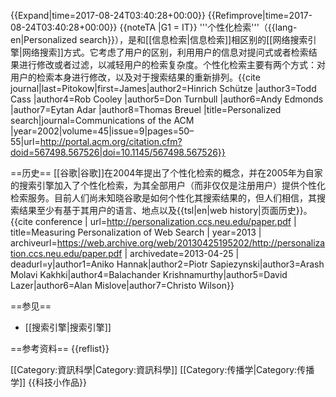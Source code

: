 {{Expand|time=2017-08-24T03:40:28+00:00}}
{{Refimprove|time=2017-08-24T03:40:28+00:00}}
{{noteTA
|G1 = IT}}
'''个性化检索'''（{{lang-en|Personalized search}}），是和[[信息检索|信息检索]]相区别的[[网络搜索引擎|网络搜索]]方式。它考虑了用户的区别，利用用户的信息对提问式或者检索结果进行修改或者过滤，以减轻用户的检索复杂度。个性化检索主要有两个方式：对用户的检索本身进行修改，以及对于搜索结果的重新排列。<ref>{{cite journal|last=Pitokow|first=James|author2=Hinrich Schütze |author3=Todd Cass |author4=Rob Cooley |author5=Don Turnbull |author6=Andy Edmonds |author7=Eytan Adar |author8=Thomas Breuel |title=Personalized search|journal=Communications of the ACM |year=2002|volume=45|issue=9|pages=50–55|url=http://portal.acm.org/citation.cfm?doid=567498.567526|doi=10.1145/567498.567526}}</ref>

==历史==
[[谷歌|谷歌]]在2004年提出了个性化检索的概念，并在2005年为自家的搜索引擎加入了个性化检索，为其全部用户（而非仅仅是注册用户）提供个性化检索服务。目前人们尚未知晓谷歌是如何个性化其搜索结果的，但人们相信，其搜索结果至少有基于其用户的语言、地点以及{{tsl|en|web history|页面历史}}。<ref>{{cite conference | url=http://personalization.ccs.neu.edu/paper.pdf | title=Measuring Personalization of Web Search | year=2013 | archiveurl=https://web.archive.org/web/20130425195202/http://personalization.ccs.neu.edu/paper.pdf | archivedate=2013-04-25 | deadurl=y|author1=Aniko Hannak|author2=Piotr Sapiezynski|author3=Arash Molavi Kakhki|author4=Balachander Krishnamurthy|author5=David Lazer|author6=Alan Mislove|author7=Christo Wilson}}</ref>

==参见==
* [[搜索引擎|搜索引擎]]

==参考资料==
{{reflist}}

[[Category:資訊科學|Category:資訊科學]]
[[Category:传播学|Category:传播学]]
{{科技小作品}}